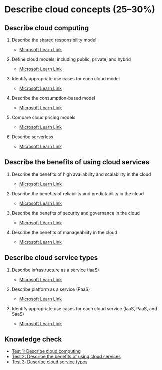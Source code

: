 # Describe cloud concepts (25–30%)

## Describe cloud computing

1. Describe the shared responsibility model
   - [Microsoft Learn Link](https://learn.microsoft.com/en-us/training/modules/describe-cloud-compute/4-describe-shared-responsibility-model?ns-enrollment-type=learningpath&ns-enrollment-id=learn.wwl.microsoft-azure-fundamentals-describe-cloud-concepts)

1. Define cloud models, including public, private, and hybrid
   - [Microsoft Learn Link](https://learn.microsoft.com/en-us/training/modules/describe-cloud-compute/5-define-cloud-models)

1. Identify appropriate use cases for each cloud model
   - [Microsoft Learn Link](https://learn.microsoft.com/en-us/training/modules/describe-cloud-compute/5-define-cloud-models)

1. Describe the consumption-based model
   - [Microsoft Learn Link](https://learn.microsoft.com/en-us/training/modules/describe-cloud-compute/6-describe-consumption-based-model)

1. Compare cloud pricing models
   - [Microsoft Learn Link](https://learn.microsoft.com/en-us/training/modules/describe-cloud-compute/6-describe-consumption-based-model)

1. Describe serverless
   - [Microsoft Learn Link](https://learn.microsoft.com/en-us/training/modules/describe-azure-compute-networking-services/6-functions)


## Describe the benefits of using cloud services

1. Describe the benefits of high availability and scalability in the cloud
   - [Microsoft Learn Link](https://learn.microsoft.com/en-us/training/modules/describe-benefits-use-cloud-services/2-high-availability-scalability-cloud)

1. Describe the benefits of reliability and predictability in the cloud
   - [Microsoft Learn Link](https://learn.microsoft.com/en-us/training/modules/describe-benefits-use-cloud-services/3-reliability-predictability-cloud)

1. Describe the benefits of security and governance in the cloud
   - [Microsoft Learn Link](https://learn.microsoft.com/en-us/training/modules/describe-benefits-use-cloud-services/4-security-governance-cloud)

1. Describe the benefits of manageability in the cloud
   - [Microsoft Learn Link](https://learn.microsoft.com/en-us/training/modules/describe-benefits-use-cloud-services/5-manageability-cloud)


## Describe cloud service types

1. Describe infrastructure as a service (IaaS)
   - [Microsoft Learn Link](https://learn.microsoft.com/en-us/training/modules/describe-cloud-service-types/2-describe-infrastructure-service)

1. Describe platform as a service (PaaS)
   - [Microsoft Learn Link](https://learn.microsoft.com/en-us/training/modules/describe-cloud-service-types/3-describe-platform-service)

1. Identify appropriate use cases for each cloud service (IaaS, PaaS, and SaaS)
   - [Microsoft Learn Link](https://learn.microsoft.com/en-us/training/modules/describe-cloud-service-types/4-describe-software-service)



## Knowledge check
- [Test 1: Describe cloud computing](https://learn.microsoft.com/en-us/training/modules/describe-cloud-compute/7-knowledge-check?ns-enrollment-type=learningpath&ns-enrollment-id=learn.wwl.microsoft-azure-fundamentals-describe-cloud-concepts) 
- [Test 2: Describe the benefits of using cloud services](https://learn.microsoft.com/en-us/training/modules/describe-benefits-use-cloud-services/6-knowledge-check?ns-enrollment-type=learningpath&ns-enrollment-id=learn.wwl.microsoft-azure-fundamentals-describe-cloud-concepts)
- [Test 3: Describe cloud service types](https://learn.microsoft.com/en-us/training/modules/describe-cloud-service-types/5-knowledge-check)
